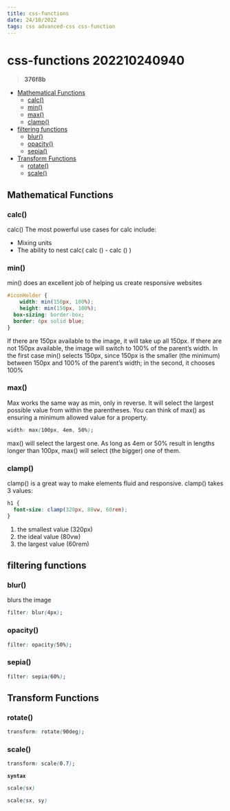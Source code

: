 ```yaml
---
title: css-functions
date: 24/10/2022
tags: css advanced-css css-function
---
```


# **css-functions** 202210240940 <!-- omit in toc -->
> **376f8b**

- [Mathematical Functions](#mathematical-functions)
  - [calc()](#calc)
  - [min()](#min)
  - [max()](#max)
  - [clamp()](#clamp)
- [filtering functions](#filtering-functions)
  - [blur()](#blur)
  - [opacity()](#opacity)
  - [sepia()](#sepia)
- [Transform Functions](#transform-functions)
  - [rotate()](#rotate)
  - [scale()](#scale)

## Mathematical Functions
  
### calc()

calc()
The most powerful use cases for calc include:

- Mixing units
- The ability to nest calc( calc () - calc () )

### min()

min() does an excellent job of helping us create responsive websites

```css
#iconHolder {
	width: min(150px, 100%);
	height: min(150px, 100%);
  box-sizing: border-box;
  border: 6px solid blue;
}
```

If there are 150px available to the image, it will take up all 150px. If there are not 150px available, the image will switch to 100% of the parent’s width. In the first case min() selects 150px, since 150px is the smaller (the minimum) between 150px and 100% of the parent’s width; in the second, it chooses 100%

### max()

Max works the same way as min, only in reverse. It will select the largest possible value from within the parentheses. You can think of max() as ensuring a minimum allowed value for a property.

```css
width: max(100px, 4em, 50%);
```

max() will select the largest one. As long as 4em or 50% result in lengths longer than 100px, max() will select (the bigger) one of them. 

### clamp()

clamp() is a great way to make elements fluid and responsive. clamp() takes 3 values:
```css
h1 {
  font-size: clamp(320px, 80vw, 60rem);
}
```
1. the smallest value (320px)
2. the ideal value (80vw)
3. the largest value (60rem)

## filtering functions

### blur()

blurs the image
```css
filter: blur(4px);
```

### opacity()

```css
filter: opacity(50%);
```

### sepia()

```css
filter: sepia(60%);
```

## Transform Functions

### rotate()

```css
transform: rotate(90deg);
```

### scale() 

```css
transform: scale(0.7);
```

**`syntax`**
```css
scale(sx)

scale(sx, sy)
```


